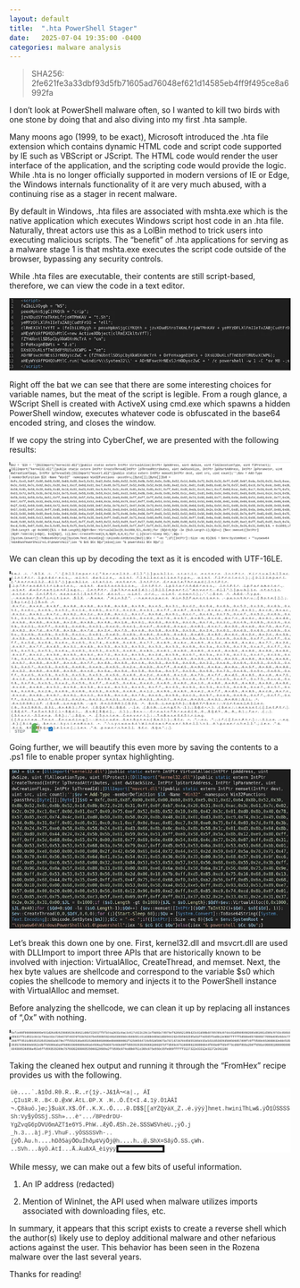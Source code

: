```yaml
---
layout: default
title:  ".hta PowerShell Stager"
date:   2025-07-04 19:35:00 -0400
categories: malware analysis
---
```

> SHA256: 2fe621fe3a33dbf93d5fb71605ad76048ef621d14585eb4ff9f495ce8a6992fa

I don’t look at PowerShell malware often, so I wanted to kill two birds with one stone by doing that and also diving into my first .hta sample.

Many moons ago (1999, to be exact), Microsoft introduced the .hta file extension which contains dynamic HTML code and script code supported by IE such as VBScript or JScript. The HTML code would render the user interface of the application, and the scripting code would provide the logic. While .hta is no longer officially supported in modern versions of IE or Edge, the Windows internals functionality of it are very much abused, with a continuing rise as a stager in recent malware.

By default in Windows, .hta files are associated with mshta.exe which is the native application which executes Windows script host code in an .hta file. Naturally, threat actors use this as a LolBin method to trick users into executing malicious scripts. The “benefit” of .hta applications for serving as a malware stage 1 is that mshta.exe executes the script code outside of the browser, bypassing any security controls.

While .hta files are executable, their contents are still script-based, therefore, we can view the code in a text editor.

![Alt text](/assets/images/2025/hta/1-hta.png)

Right off the bat we can see that there are some interesting choices for variable names, but the meat of the script is legible. From a rough glance, a WScript Shell is created with ActiveX using cmd.exe which spawns a hidden PowerShell window, executes whatever code is obfuscated in the base64 encoded string, and closes the window.

If we copy the string into CyberChef, we are presented with the following results:

![Alt text](/assets/images/2025/hta/2-cyberchef.png)

We can clean this up by decoding the text as it is encoded with UTF-16LE.

![Alt text](/assets/images/2025/hta/3-clean1.png)

Going further, we will beautify this even more by saving the contents to a .ps1 file to enable proper syntax highlighting.

![Alt text](/assets/images/2025/hta/4-ps1clean.png)

Let’s break this down one by one. First, kernel32.dll and msvcrt.dll are used with DLLImport to import three APIs that are historically known to be involved with injection: VirtualAlloc, CreateThread, and memset. Next, the hex byte values are shellcode and correspond to the variable $s0 which copies the shellcode to memory and injects it to the PowerShell instance with VirtualAlloc and memset.

Before analyzing the shellcode, we can clean it up by replacing all instances of “,0x” with nothing.

![Alt text](/assets/images/2025/hta/5-clean2.png)

Taking the cleaned hex output and running it through the “FromHex” recipe provides us with the following.

![Alt text](/assets/images/2025/hta/6-fromhex.png)

While messy, we can make out a few bits of useful information.

1. An IP address (redacted)

2. Mention of WinInet, the API used when malware utilizes imports associated with downloading files, etc.

In summary, it appears that this script exists to create a reverse shell which the author(s) likely use to deploy additional malware and other nefarious actions against the user. This behavior has been seen in the Rozena malware over the last several years.

Thanks for reading!